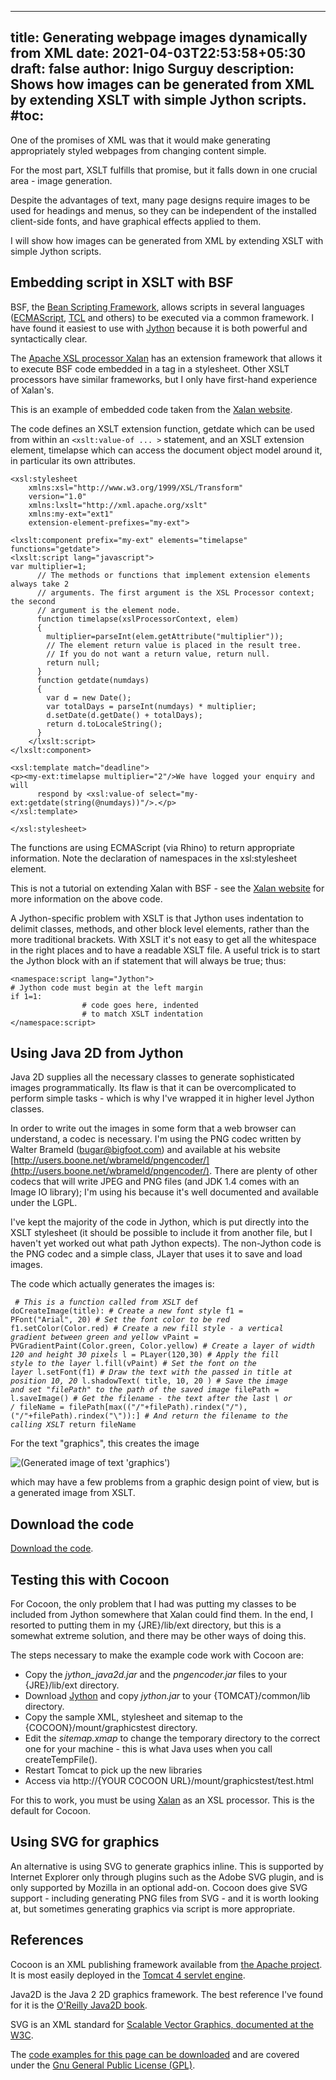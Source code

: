 
---
title: Generating webpage images dynamically from XML
date: 2021-04-03T22:53:58+05:30
draft: false
author: Inigo Surguy
description: Shows how images can be generated from XML by extending XSLT with simple Jython scripts.
#toc:
---

	
	
	
		
One of the promises of XML was that it would make generating appropriately styled webpages from changing content simple.
		
For the most part, XSLT fulfills that promise, but it falls down in one crucial area - image generation.
		
Despite the advantages of text, many page designs require images to be used for headings and menus, so they can be independent of the installed client-side fonts, and have graphical effects applied to them.
		
I will show how images can be generated from XML by extending  XSLT with simple Jython scripts.


## Embedding script in XSLT with BSF

BSF, the [Bean Scripting Framework](http://oss.software.ibm.com/developerworks/projects/bsf), allows scripts in several languages ([ECMAScript](http://www.mozilla.org/rhino/), [TCL](http://tcl.activestate.com/software/tcltk/) and others) to be executed via a common framework. I have found it easiest to use with [Jython](http://www.jython.org/) because it is both powerful and syntactically clear.
		
The [Apache XSL processor Xalan](http://xml.apache.org/xalan-j/) has an extension framework that allows it to execute BSF code embedded in a tag in a stylesheet. Other XSLT processors have similar frameworks, but I only have first-hand experience of Xalan's.
		
This is an example of embedded code taken from the [Xalan website](http://xml.apache.org/xalan-j/extensions.html).
		
The code defines an XSLT extension function, getdate which can be used from within an `<xslt:value-of ... >` statement, and an XSLT extension element, timelapse which can access the document object model around it, in particular its own attributes.
            
        
    <xsl:stylesheet 
        xmlns:xsl="http://www.w3.org/1999/XSL/Transform" 
        version="1.0"   
        xmlns:lxslt="http://xml.apache.org/xslt"
        xmlns:my-ext="ext1"
        extension-element-prefixes="my-ext">
    
    <lxslt:component prefix="my-ext" elements="timelapse" functions="getdate">
    <lxslt:script lang="javascript">
    var multiplier=1;
          // The methods or functions that implement extension elements always take 2
          // arguments. The first argument is the XSL Processor context; the second 
          // argument is the element node.
          function timelapse(xslProcessorContext, elem)
          {
            multiplier=parseInt(elem.getAttribute("multiplier"));
            // The element return value is placed in the result tree.
            // If you do not want a return value, return null.
            return null;
          }
          function getdate(numdays)
          {
            var d = new Date();
            var totalDays = parseInt(numdays) * multiplier;
            d.setDate(d.getDate() + totalDays);
            return d.toLocaleString();
          }
        </lxslt:script>
    </lxslt:component>
    
    <xsl:template match="deadline">
    <p><my-ext:timelapse multiplier="2"/>We have logged your enquiry and will 
          respond by <xsl:value-of select="my-ext:getdate(string(@numdays))"/>.</p>
    </xsl:template>
    
    </xsl:stylesheet>

		
The functions are using ECMAScript (via Rhino) to return appropriate information. Note the declaration of namespaces in the xsl:stylesheet element.
		
This is not a tutorial on extending Xalan with BSF - see the [Xalan website](http://xml.apache.org/xalan-j/extensions.html) for more information on the above code.
		
A Jython-specific problem with XSLT is that Jython uses indentation to delimit classes, methods, and other block level elements, rather than the more traditional brackets. With XSLT it's not easy to get all the whitespace in the right places and to have a readable XSLT file. A useful trick is to start the Jython block with an if statement that will always be true; thus: 
		
    <namespace:script lang="Jython">
    # Jython code must begin at the left margin
    if 1=1:
                    # code goes here, indented
                    # to match XSLT indentation
    </namespace:script>



## Using Java 2D from Jython

Java 2D supplies all the necessary classes to generate sophisticated images programmatically. Its flaw is that it can be overcomplicated to perform simple tasks - which is why I've wrapped it in higher level Jython classes.
		
In order to write out the images in some form that a web browser can understand, a codec is necessary. I'm using the PNG codec written by Walter Brameld (bugar@bigfoot.com) and available at his website [http://users.boone.net/wbrameld/pngencoder/](http://users.boone.net/wbrameld/pngencoder/). There are plenty of other codecs that will write JPEG and PNG files (and JDK 1.4 comes with an Image IO library); I'm using his because it's well documented and available under the LGPL.
		
I've kept the majority of the code in Jython, which is put directly into the XSLT stylesheet (it should be possible to include it from another file, but I haven't yet worked out what path Jython expects). The non-Jython code is the PNG codec and a simple class, JLayer that uses it to save and load images.
		
The code which actually generates the images is:

<code><pre>	
*# This is a function called from XSLT*
def doCreateImage(title):
  *# Create a new font style*
  f1 = PFont("Arial", 20)
  *# Set the font color to be red*
  f1.setColor(Color.red)
  *# Create a new fill style - a vertical gradient between green and yellow*
  vPaint = PVGradientPaint(Color.green, Color.yellow)
  *# Create a layer of width 120 and height 30 pixels*
  l = PLayer(120,30)
  *# Apply the fill style to the layer*
  l.fill(vPaint)
  *# Set the font on the layer*
  l.setFont(f1)
  *# Draw the text with the passed in title at position 10, 20*
  l.shadowText( title, 10, 20 )
  *# Save the image and set "filePath" to the path of the saved image*
  filePath = l.saveImage()
  *# Get the filename - the text after the last \ or /*
  fileName = filePath[max(("/"+filePath).rindex("/"), ("/"+filePath).rindex("\\")):]
  *# And return the filename to the calling XSLT*
  return fileName
</pre></code>
		
For the text "graphics", this creates the image

![(Generated image of text 'graphics')](/images/graphics.png)

which may have a few problems from a graphic design point of view, but is a generated image from XSLT.
	

## Download the code


[Download the code](/code/images-from-jython.zip).


## Testing this with Cocoon

For Cocoon, the only problem that I had was putting my classes to be included from Jython somewhere that Xalan could find them. In the end, I resorted to putting them in my {JRE}/lib/ext directory, but this is a somewhat extreme solution, and there may be other ways of doing this.
		
The steps necessary to make the example code work with Cocoon are:


- Copy the *jython_java2d.jar* and the *pngencoder.jar* files to your {JRE}/lib/ext directory.
- Download [Jython](http://www.jython.org/) and copy *jython.jar* to your {TOMCAT}/common/lib directory.
- Copy the sample XML, stylesheet and sitemap to the {COCOON}/mount/graphicstest directory.
- Edit the *sitemap.xmap* to change the temporary directory to the correct one for your machine - this is what Java uses when you call createTempFile().
- Restart Tomcat to pick up the new libraries
- Access via http://{YOUR COCOON URL}/mount/graphicstest/test.html


For this to work, you must be using [Xalan](https://xml.apache.org/xalan-j/) as an XSL processor. This is the default for Cocoon.



## Using SVG for graphics

An alternative is using SVG to generate graphics inline. This is supported by Internet Explorer only through plugins such as the Adobe SVG plugin, and is only supported by Mozilla in an optional add-on. Cocoon does give SVG support - including generating PNG files from SVG - and it is worth looking at, but sometimes generating graphics via script is more appropriate.


## References

Cocoon is an XML publishing framework available from [the Apache project](http://xml.apache.org/cocoon/). It is most easily deployed in the [Tomcat 4 servlet engine](http://jakarta.apache.org/tomcat/).
		
Java2D is the Java 2 2D graphics framework. The best reference I've found for it is the [O'Reilly Java2D book](http://www.oreilly.com/catalog/java2d/).
		
SVG is an XML standard for [Scalable Vector Graphics, documented at the W3C](http://www.w3.org/Graphics/SVG/).
		
The [code examples for this page can be downloaded](/code/images-from-jython.zip) and are covered under the [Gnu General Public License (GPL)](http://www.gnu.org/licenses/gpl.txt).
	
